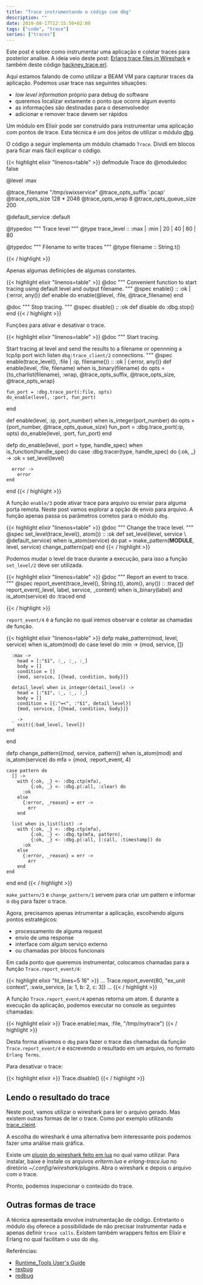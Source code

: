 ```yaml
---
title: "Trace instrumentando o código com dbg"
description: ""
date: 2019-08-17T12:15:50+02:00
tags: ["code", "trace"]
series: ["traces"]
---
```


Este post é sobre como instrumentar uma aplicação e coletar traces para posterior analise. A ideia veio deste post: [Erlang trace files in Wireshark](https://www.erlang-solutions.com/blog/erlang-trace-files-in-wireshark.html) e também deste código [hackney_trace.erl](https://github.com/benoitc/hackney/blob/master/src/hackney_trace.erl).

Aqui estamos falando de como utilizar a BEAM VM para capturar traces da aplicação. Podemos usar trace nas seguintes situações:

* _low level information_ próprio para debug do software
* queremos localizar extamente o ponto que ocorre algum evento
* as informações são destinadas para o desenvolvedor
* adicionar e remover trace devem ser rápidos

Um módulo em Elixir pode ser construído para instrumentar uma aplicação com pontos de trace. Esta técnica é um dos jeitos de utilizar o módulo [dbg](http://erlang.org/doc/man/dbg.html).

O código a seguir implementa um módulo chamado `Trace`. Dividi em blocos para ficar mais fácil explicar o código.

{{< highlight elixir "linenos=table" >}}
defmodule Trace do
  @moduledoc false

  @level :max

  @trace_filename "/tmp/swixservice"
  @trace_opts_suffix '.pcap'
  @trace_opts_size 128 * 2048
  @trace_opts_wrap 8
  @trace_opts_queue_size 200

  @default_service :default

  @typedoc """
  Trace level
  """
  @type trace_level :: :max | :min | 20 | 40 | 60 | 80

  @typedoc """
  Filename to write traces
  """
  @type filename :: String.t()

{{< / highlight >}}

Apenas algumas definições de algumas constantes.

{{< highlight elixir "linenos=table" >}}
  @doc """
  Convenient function to start tracing using default level and output filename.
  """
  @spec enable() :: :ok | {:error, any()}
  def enable do
    enable(@level, :file, @trace_filename)
  end

  @doc """
  Stop tracing.
  """
  @spec disable() :: :ok
  def disable do
    :dbg.stop()
  end
{{< / highlight >}}

Funções para ativar e desativar o trace.

{{< highlight elixir "linenos=table" >}}
  @doc """
  Start tracing.

  Start tracing at level and send the results to a filename or
  opennning a tcp/ip port wich listen `dbg:trace_client/2` connections.
  """
  @spec enable(trace_level(), :file | :ip, filename()) :: :ok | {:error, any()}
  def enable(level, :file, filename) when is_binary(filename) do
    opts =
      {to_charlist(filename), :wrap, @trace_opts_suffix, @trace_opts_size,
       @trace_opts_wrap}

    fun_port = :dbg.trace_port(:file, opts)
    do_enable(level, :port, fun_port)
  end

  def enable(level, :ip, port_number) when is_integer(port_number) do
    opts = {port_number, @trace_opts_queue_size}
    fun_port = :dbg.trace_port(:ip, opts)
    do_enable(level, :port, fun_port)
  end

  defp do_enable(level, :port = type, handle_spec)
       when is_function(handle_spec) do
    case :dbg.tracer(type, handle_spec) do
      {:ok, _} ->
        :ok = set_level(level)

      error ->
        error
    end
  end
{{< / highlight >}}

A função `enable/3` pode ativar trace para arquivo ou enviar para alguma porta remota. Neste post vamos explorar a opção de envio para arquivo. A função apenas passa os parâmetros corretos para o módulo `dbg`.

{{< highlight elixir "linenos=table" >}}
  @doc """
  Change the trace level.
  """
  @spec set_level(trace_level(), atom()) :: :ok
  def set_level(level, service \\ @default_service) when is_atom(service) do
    pat = make_pattern(__MODULE__, level, service)
    change_pattern(pat)
  end
{{< / highlight >}}

Podemos mudar o level de trace durante a execução, para isso a função `set_level/2` deve ser utilizada.

{{< highlight elixir "linenos=table" >}}
  @doc """
  Report an event to trace.
  """
  @spec report_event(trace_level(), String.t(), atom(), any()) :: :traced
  def report_event(_level, label, service, _content) when is_binary(label) and is_atom(service) do
    :traced
  end

{{< / highlight >}}

`report_event/4` é a função no qual iremos observar e coletar as chamadas de função.

{{< highlight elixir "linenos=table" >}}
  defp make_pattern(mod, level, service) when is_atom(mod) do
    case level do
      :min ->
        {mod, service, []}

      :max ->
        head = [:"$1", :_, :_, :_]
        body = []
        condition = []
        {mod, service, [{head, condition, body}]}

      detail_level when is_integer(detail_level) ->
        head = [:"$1", :_, :_, :_]
        body = []
        condition = [{:"=<", :"$1", detail_level}]
        {mod, service, [{head, condition, body}]}

      _ ->
        exit({:bad_level, level})
    end
  end

  defp change_pattern({mod, service, pattern})
       when is_atom(mod) and is_atom(service) do
    mfa = {mod, :report_event, 4}

    case pattern do
      [] ->
        with {:ok, _} <- :dbg.ctp(mfa),
             {:ok, _} <- :dbg.p(:all, :clear) do
          :ok
        else
          {:error, _reason} = err ->
            err
        end

      list when is_list(list) ->
        with {:ok, _} <- :dbg.ctp(mfa),
             {:ok, _} <- :dbg.tp(mfa, pattern),
             {:ok, _} <- :dbg.p(:all, [:call, :timestamp]) do
          :ok
        else
          {:error, _reason} = err ->
            err
        end
    end
  end
end
{{< / highlight >}}

`make_pattern/3` e `change_pattern/1` servem para criar um pattern e informar o `dbg` para fazer o trace.

Agora, precisamos apenas intrumentar a aplicação, escolhendo alguns pontos estratégicos:

* processamento de alguma request
* envio de uma response
* interface com algum serviço externo
* ou chamadas por blocos funcionais

Em cada ponto que queremos instrumentar, colocamos chamadas para a função `Trace.report_event/4`:

{{< highlight elixir "hl_lines=5 16" >}}
...
  Trace.report_event(80, "ex_unit context", :swix_service, [a: 1, b: 2, c: 3])
...
{{< / highlight >}}

A função `Trace.report_event/4` apenas retorna um atom. E durante a execução da aplicação, podemos executar no console as seguintes chamadas:

{{< highlight elixir >}}
  Trace.enable(:max, :file, "/tmp/mytrace")
{{< / highlight >}}

Desta forma ativamos o `dbg` para fazer o trace das chamadas da função `Trace.report_event/4` e escrevendo o resultado em um arquivo, no formato `Erlang Terms`.

Para desativar o trace:

{{< highlight elixir >}}
  Trace.disable()
{{< / highlight >}}

## Lendo o resultado do trace

Neste post, vamos utilizar o wireshark para ler o arquivo gerado. Mas existem outras formas de ler o trace. Como por exemplo utilizando [trace_cleint](http://erlang.org/doc/man/dbg.html#trace_client-3).

A escolha do wireshark é uma alternativa bem interessante pois podemos fazer uma análise mais gráfica.

Existe um [plugin do wireshark feito em lua](https://github.com/legoscia/cautious-rotary-phone) no qual vamo utilizar. Para instalar, baixe e instale os arquivos _erlterm.lua_ e _erlang-trace.lua_ no diretório _~/.config/wireshark/plugins_. Abra o wireshark e depois o arquivo com o trace.

Pronto, podemos inspecionar o conteúdo do trace.

## Outras formas de trace

A técnica apresentada envolve instrumentação de código. Entretanto o módulo `dbg` oferece a possibilidade de não precisar instrumentar nada e apenas definir `trace calls`. Existem também wrappers feitos em Elixir e Erlang no qual facilitam o uso do `dbg`.

Referências:

* [Runtime_Tools User's Guide](http://erlang.org/doc/apps/runtime_tools/users_guide.html)
* [rexbug](https://github.com/nietaki/rexbug)
* [redbug](https://github.com/massemanet/redbug)
